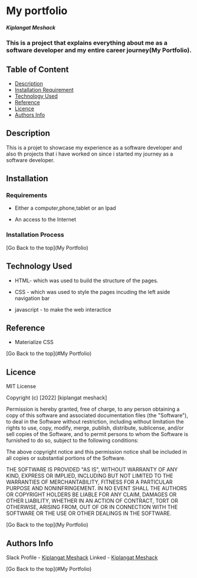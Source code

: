# My portfolio

##### Kiplangat Meshack

### This is a project that explains everything about me as a software developer and my entire career journey(My Portfolio).

## Table of Content

- [Description](#description)
- [Installation Requirement](#Installation)
- [Technology Used](#technologies-used)
- [Reference](#reference)
- [Licence](#licence)
- [Authors Info](#author-Info)

## Description

<p>This is a projet to showcase my experience as a software developer and also th projects that i have worked on since i started my journey as a software developer.</p>

## Installation

### Requirements

- Either a computer,phone,tablet or an Ipad

- An access to the Internet

### Installation Process

[Go Back to the top](My Portfolio)

## Technology Used

- HTML- which was used to build the structure of the pages.

- CSS - which was used to style the pages incuding the left aside navigation bar

- javascript - to make the web interactice

## Reference

- Materialize CSS

[Go Back to the top](#My Portfolio)

## Licence

MIT License

Copyright (c) [2022] [kiplangat meshack]

Permission is hereby granted, free of charge, to any person obtaining a copy
of this software and associated documentation files (the "Software"), to deal
in the Software without restriction, including without limitation the rights
to use, copy, modify, merge, publish, distribute, sublicense, and/or sell
copies of the Software, and to permit persons to whom the Software is
furnished to do so, subject to the following conditions:

The above copyright notice and this permission notice shall be included in all
copies or substantial portions of the Software.

THE SOFTWARE IS PROVIDED "AS IS", WITHOUT WARRANTY OF ANY KIND, EXPRESS OR
IMPLIED, INCLUDING BUT NOT LIMITED TO THE WARRANTIES OF MERCHANTABILITY,
FITNESS FOR A PARTICULAR PURPOSE AND NONINFRINGEMENT. IN NO EVENT SHALL THE
AUTHORS OR COPYRIGHT HOLDERS BE LIABLE FOR ANY CLAIM, DAMAGES OR OTHER
LIABILITY, WHETHER IN AN ACTION OF CONTRACT, TORT OR OTHERWISE, ARISING FROM,
OUT OF OR IN CONNECTION WITH THE SOFTWARE OR THE USE OR OTHER DEALINGS IN THE
SOFTWARE.

[Go Back to the top](My Portfolio)

## Authors Info

Slack Profile - [Kiplangat Meshack](https://moringaclassroom.slack.com/team/U02TWD73YSE)
Linked - [Kiplangat Meshack](https://www.linkedin.com/in/kiplangat-meshack-411598216/)

[Go Back to the top](#My Portfolio)